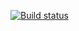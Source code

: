 [![Build status](https://ci.appveyor.com/api/projects/status/p38r2dt49dd5aycj?svg=true)](https://ci.appveyor.com/project/Emine27/selenium)